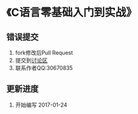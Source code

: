 # 《C语言零基础入门到实战》
## 错误提交
1. fork修改后Pull Request
1. 提交到[讨论区](https://coding.net/u/noxue/p/cyuyan/topic)
1. 联系作者QQ:30670835
## 更新进度
1. 开始编写 2017-01-24

